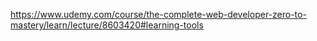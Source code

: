 https://www.udemy.com/course/the-complete-web-developer-zero-to-mastery/learn/lecture/8603420#learning-tools

